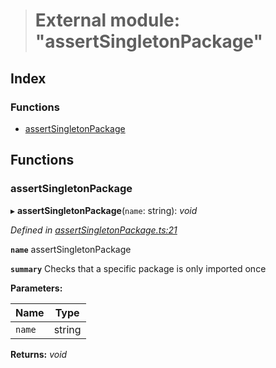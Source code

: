 > # External module: "assertSingletonPackage"

## Index

### Functions

* [assertSingletonPackage](_assertsingletonpackage_.md#assertsingletonpackage)

## Functions

###  assertSingletonPackage

▸ **assertSingletonPackage**(`name`: string): *void*

*Defined in [assertSingletonPackage.ts:21](https://github.com/polkadot-js/common/blob/22e76c1/packages/util/src/assertSingletonPackage.ts#L21)*

**`name`** assertSingletonPackage

**`summary`** Checks that a specific package is only imported once

**Parameters:**

Name | Type |
------ | ------ |
`name` | string |

**Returns:** *void*